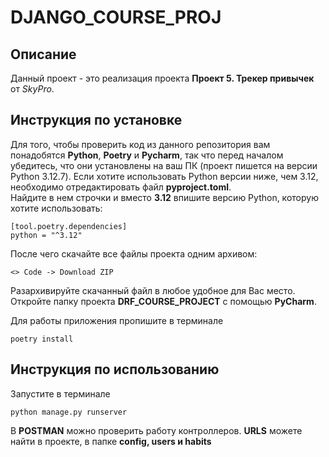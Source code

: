 # DJANGO_COURSE_PROJ
## Описание
Данный проект - это реализация проекта **Проект 5. Трекер привычек** от *SkyPro*.
  
## Инструкция по установке  
Для того, чтобы проверить код из данного репозитория вам понадобятся **Python**, **Poetry** и **Pycharm**, так что перед началом убедитесь, что они установлены на ваш ПК (проект пишется на версии Python 3.12.7).
Если хотите использовать Python версии ниже, чем 3.12, необходимо отредактировать файл **pyproject.toml**.  
Найдите в нем строчки и вместо **3.12** впишите версию Python, которую хотите использовать:  
```
[tool.poetry.dependencies]  
python = "^3.12"  
```

После чего скачайте все файлы проекта одним архивом:  
```
<> Code -> Download ZIP  
```

Разархивируйте скачанный файл в любое удобное для Вас место.  
Откройте папку проекта **DRF_COURSE_PROJECT** с помощью **PyCharm**. 

Для работы приложения пропишите в терминале
~~~
poetry install
~~~
## Инструкция по использованию
Запустите в терминале
~~~
python manage.py runserver
~~~

В **POSTMAN** можно проверить работу контроллеров. **URLS** можете найти в проекте, в папке **config, users и habits**
